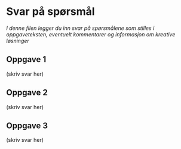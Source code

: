 # Svar på spørsmål

*I denne filen legger du inn svar på spørsmålene som stilles i oppgaveteksten, eventuelt kommentarer og informasjon om kreative løsninger*

   
## Oppgave 1
(skriv svar her)

## Oppgave 2
(skriv svar her)

## Oppgave 3
(skriv svar her)


